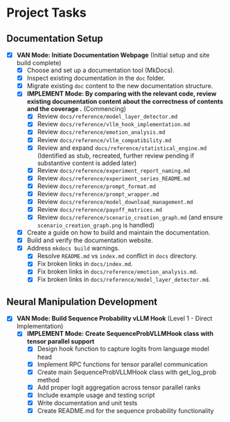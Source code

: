 # Project Tasks

## Documentation Setup

- [x] **VAN Mode: Initiate Documentation Webpage** (Initial setup and site build complete)
  - [x] Choose and set up a documentation tool (MkDocs).
  - [x] Inspect existing documentation in the `doc` folder.
  - [x] Migrate existing `doc` content to the new documentation structure.
  - [x] **IMPLEMENT Mode: By comparing with the relevant code, review existing documentation content about the correctness of contents and the coverage .** (Commencing)
    - [x] Review `docs/reference/model_layer_detector.md`
    - [x] Review `docs/reference/vllm_hook_implementation.md`
    - [x] Review `docs/reference/emotion_analysis.md` 
    - [x] Review `docs/reference/vllm_compatibility.md`
    - [x] Review and expand `docs/reference/statistical_engine.md` (Identified as stub, recreated, further review pending if substantive content is added later)
    - [x] Review `docs/reference/experiment_report_naming.md`
    - [x] Review `docs/reference/experiment_series_README.md`
    - [x] Review `docs/reference/prompt_format.md`
    - [x] Review `docs/reference/prompt_wrapper.md`
    - [x] Review `docs/reference/model_download_management.md`
    - [x] Review `docs/reference/payoff_matrices.md`
    - [x] Review `docs/reference/scenario_creation_graph.md` (and ensure `scenario_creation_graph.png` is handled)
  - [x] Create a guide on how to build and maintain the documentation.
  - [x] Build and verify the documentation website.
  - [x] Address `mkdocs build` warnings.
    - [x] Resolve `README.md` vs `index.md` conflict in `docs` directory.
    - [x] Fix broken links in `docs/index.md`.
    - [x] Fix broken links in `docs/reference/emotion_analysis.md`.
    - [x] Fix broken links in `docs/reference/model_layer_detector.md`. 

## Neural Manipulation Development

- [x] **VAN Mode: Build Sequence Probability vLLM Hook** (Level 1 - Direct Implementation)
  - [x] **IMPLEMENT Mode: Create SequenceProbVLLMHook class with tensor parallel support**
    - [x] Design hook function to capture logits from language model head
    - [x] Implement RPC functions for tensor parallel communication
    - [x] Create main SequenceProbVLLMHook class with get_log_prob method
    - [x] Add proper logit aggregation across tensor parallel ranks
    - [x] Include example usage and testing script
    - [x] Write documentation and unit tests
    - [x] Create README.md for the sequence probability functionality 